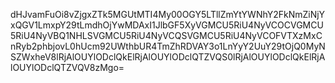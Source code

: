 dHJvamFuOi8vZjgxZTk5MGUtMTI4My00OGY5LTllZmYtYWNhY2FkNmZiNjYxQGV1LmxpY29tLmdhOjYwMDAxI1JlbGF5XyVGMCU5RiU4NyVCOCVGMCU5RiU4NyVBQ1NHLSVGMCU5RiU4NyVCQSVGMCU5RiU4NyVCOFVTXzMxCnRyb2phbjovL0hUcm92UWthbUR4TmZhRDVAY3o1LnYyY2UuY29tOjQ0MyNSZWxheV8lRjAlOUYlODclQkElRjAlOUYlODclQTZVQS0lRjAlOUYlODclQkElRjAlOUYlODclQTZVQV8zMgo=